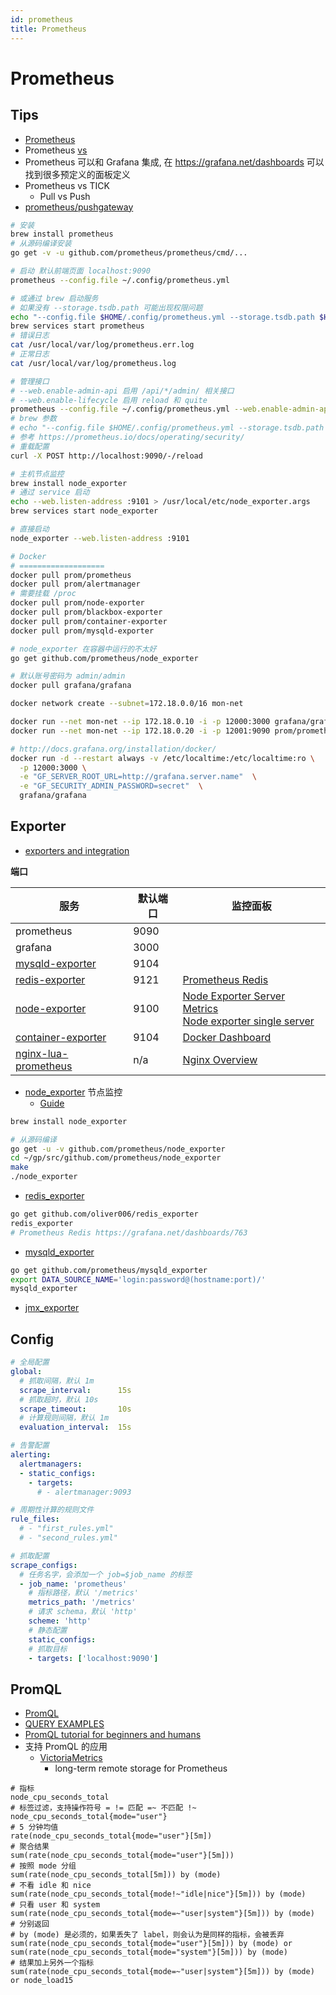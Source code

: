 ```yaml
---
id: prometheus
title: Prometheus
---
```


# Prometheus

## Tips
* [Prometheus](https://prometheus.io)
* Prometheus [vs](https://prometheus.io/docs/introduction/comparison/)
* Prometheus 可以和 Grafana 集成, 在 https://grafana.net/dashboards 可以找到很多预定义的面板定义
* Prometheus vs TICK
  * Pull vs Push
* [prometheus/pushgateway](https://github.com/prometheus/pushgateway)

```bash
# 安装
brew install prometheus
# 从源码编译安装
go get -v -u github.com/prometheus/prometheus/cmd/...

# 启动 默认前端页面 localhost:9090
prometheus --config.file ~/.config/prometheus.yml

# 或通过 brew 启动服务
# 如果没有 --storage.tsdb.path 可能出现权限问题
echo "--config.file $HOME/.config/prometheus.yml --storage.tsdb.path $HOME/.data/prometheus" > /usr/local/etc/prometheus.args
brew services start prometheus
# 错误日志
cat /usr/local/var/log/prometheus.err.log
# 正常日志
cat /usr/local/var/log/prometheus.log

# 管理接口
# --web.enable-admin-api 启用 /api/*/admin/ 相关接口
# --web.enable-lifecycle 启用 reload 和 quite
prometheus --config.file ~/.config/prometheus.yml --web.enable-admin-api --web.enable-lifecycle
# brew 参数
# echo "--config.file $HOME/.config/prometheus.yml --storage.tsdb.path $HOME/.data/prometheus --web.enable-admin-api --web.enable-lifecycle" > /usr/local/etc/prometheus.args
# 参考 https://prometheus.io/docs/operating/security/
# 重载配置
curl -X POST http://localhost:9090/-/reload

# 主机节点监控
brew install node_exporter
# 通过 service 启动
echo --web.listen-address :9101 > /usr/local/etc/node_exporter.args
brew services start node_exporter

# 直接启动
node_exporter --web.listen-address :9101

# Docker
# ===================
docker pull prom/prometheus
docker pull prom/alertmanager
# 需要挂载 /proc
docker pull prom/node-exporter
docker pull prom/blackbox-exporter
docker pull prom/container-exporter
docker pull prom/mysqld-exporter

# node_exporter 在容器中运行的不太好
go get github.com/prometheus/node_exporter

# 默认账号密码为 admin/admin
docker pull grafana/grafana

docker network create --subnet=172.18.0.0/16 mon-net

docker run --net mon-net --ip 172.18.0.10 -i -p 12000:3000 grafana/grafana
docker run --net mon-net --ip 172.18.0.20 -i -p 12001:9090 prom/prometheus

# http://docs.grafana.org/installation/docker/
docker run -d --restart always -v /etc/localtime:/etc/localtime:ro \
  -p 12000:3000 \
  -e "GF_SERVER_ROOT_URL=http://grafana.server.name"  \
  -e "GF_SECURITY_ADMIN_PASSWORD=secret"  \
  grafana/grafana
```

## Exporter
* [exporters and integration](https://prometheus.io/docs/instrumenting/exporters/)

__端口__

服务|默认端口|监控面板
----|----|----
prometheus| 9090
grafana| 3000
[mysqld-exporter](https://github.com/prometheus/mysqld_exporter) | 9104
[redis-exporter]((https://github.com/oliver006/redis_exporter)) | 9121|[Prometheus Redis](https://grafana.net/dashboards/763)
[node-exporter](https://github.com/prometheus/node_exporter)| 9100|[Node Exporter Server Metrics](https://grafana.net/dashboards/405)<br>[Node exporter single server](https://grafana.net/dashboards/22)
[container-exporter](https://github.com/docker-infra/container_exporter)| 9104|[Docker Dashboard](https://grafana.net/dashboards/179)
[nginx-lua-prometheus](https://github.com/knyar/nginx-lua-prometheus)|n/a|[Nginx Overview](https://grafana.net/dashboards/462)

* [node_exporter](https://github.com/prometheus/node_exporter) 节点监控
  * [Guide](https://prometheus.io/docs/guides/node-exporter/)
```bash
brew install node_exporter

# 从源码编译
go get -u -v github.com/prometheus/node_exporter
cd ~/gp/src/github.com/prometheus/node_exporter
make
./node_exporter
```

* [redis_exporter](https://github.com/oliver006/redis_exporter)
```bash
go get github.com/oliver006/redis_exporter
redis_exporter
# Prometheus Redis https://grafana.net/dashboards/763
```

* [mysqld_exporter](https://github.com/prometheus/mysqld_exporter)
```bash
go get github.com/prometheus/mysqld_exporter
export DATA_SOURCE_NAME='login:password@(hostname:port)/'
mysqld_exporter
```

* [jmx_exporter](https://github.com/prometheus/jmx_exporter)


## Config
```yaml
# 全局配置
global:
  # 抓取间隔，默认 1m
  scrape_interval:      15s
  # 抓取超时，默认 10s
  scrape_timeout:       10s
  # 计算规则间隔，默认 1m
  evaluation_interval:  15s

# 告警配置
alerting:
  alertmanagers:
  - static_configs:
    - targets:
      # - alertmanager:9093

# 周期性计算的规则文件
rule_files:
  # - "first_rules.yml"
  # - "second_rules.yml"

# 抓取配置
scrape_configs:
  # 任务名字，会添加一个 job=$job_name 的标签
  - job_name: 'prometheus'
    # 指标路径，默认 '/metrics'
    metrics_path: '/metrics'
    # 请求 schema，默认 'http'
    scheme: 'http'
    # 静态配置
    static_configs:
    # 抓取目标
    - targets: ['localhost:9090']
```

## PromQL
* [PromQL](https://prometheus.io/docs/prometheus/latest/querying/basics/)
* [QUERY EXAMPLES](https://prometheus.io/docs/prometheus/latest/querying/examples/)
* [PromQL tutorial for beginners and humans](https://medium.com/@valyala/9ab455142085)
* 支持 PromQL 的应用
  * [VictoriaMetrics](https://github.com/VictoriaMetrics/VictoriaMetrics)
    * long-term remote storage for Prometheus

```
# 指标
node_cpu_seconds_total
# 标签过滤，支持操作符号 = != 匹配 =~ 不匹配 !~
node_cpu_seconds_total{mode="user"}
# 5 分钟均值
rate(node_cpu_seconds_total{mode="user"}[5m])
# 聚合结果
sum(rate(node_cpu_seconds_total{mode="user"}[5m]))
# 按照 mode 分组
sum(rate(node_cpu_seconds_total[5m])) by (mode)
# 不看 idle 和 nice
sum(rate(node_cpu_seconds_total{mode!~"idle|nice"}[5m])) by (mode)
# 只看 user 和 system
sum(rate(node_cpu_seconds_total{mode=~"user|system"}[5m])) by (mode)
# 分别返回
# by (mode) 是必须的，如果丢失了 label，则会认为是同样的指标，会被丢弃
sum(rate(node_cpu_seconds_total{mode="user"}[5m])) by (mode) or sum(rate(node_cpu_seconds_total{mode="system"}[5m])) by (mode)
# 结果加上另外一个指标
sum(rate(node_cpu_seconds_total{mode=~"user|system"}[5m])) by (mode) or node_load15
```

<!--
https://gitlab.awesome-it.de/overlays/awesome/blob/master/net-analyzer/prometheus-node-exporter/files/prometheus-node-exporter-initd

```bash
#!/sbin/openrc-run
description="Prometheus Node Exporter"
pidfile="/var/run/${SVCNAME}.pid"
command=/data/code/bin/node_exporter
command_args="${PROMETHEUS_NODE_EXPORTER_ARGS}"
command_background="true"
user=root
logfile="/var/log/${SVCNAME}.log"

start_stop_daemon_args="-u ${user} -1 ${logfile} -2 ${logfile}"

depend() {
  need net
}
```

-->
